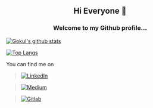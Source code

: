 
<h2 align="center">Hi Everyone 👋</h2>

<h3 align="center">Welcome to my Github profile...</h3>

<!--
**gokulyc/gokulyc** is a ✨ _special_ ✨ repository because its `README.md` (this file) appears on your GitHub profile.

Here are some ideas to get you started:

- 🔭 I’m currently working on ...
- 🌱 I’m currently learning ...
- 👯 I’m looking to collaborate on ...
- 🤔 I’m looking for help with ...
- 💬 Ask me about ...
- 📫 How to reach me: ...
- 😄 Pronouns: ...
- ⚡ Fun fact: ...
-->

<!-- ![](https://img.shields.io/badge/<WORD_ON_LEFT>-<WORD_ON_RIGHT>-informational?style=flat&logo=<LOGO_NAME>&logoColor=white&color=2bbc8a) -->


[![Gokul's github stats](https://github-readme-stats.vercel.app/api?username=gokulyc&show_icons=true)](https://github.com/anuraghazra/github-readme-stats)


[![Top Langs](https://github-readme-stats.vercel.app/api/top-langs/?username=gokulyc)](https://github.com/anuraghazra/github-readme-stats)




<!-- Actual text -->

You can find me on  
> [![LinkedIn][3.2]][3]  

> [![Medium][1.2]][1]   

> [![Gitlab][1.1]][2] 

<!-- Icons -->

[1.2]: https://img.shields.io/badge/medium--_.svg?style=social&logo=medium   
[3.2]: https://img.shields.io/badge/LinkedIn--_.svg?style=social&logo=linkedin
[1.1]: https://img.shields.io/badge/Gitlab--_.svg?style=social&logo=gitlab

<!-- Links to your social media accounts -->

[1]: https://medium.com/@gokulyc
[3]: https://www.linkedin.com/in/gokulyc
[2]: https://gitlab.com/gokulyc
